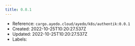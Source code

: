 ```yaml
---
title: 0.0.1
---
```



- Reference: `cargo.ayedo.cloud/ayedo/k8s/authentik:0.0.1`
- Created: 2022-10-25T10:20:27.537Z
- Updated: 2022-10-25T10:20:27.537Z
- Labels:


